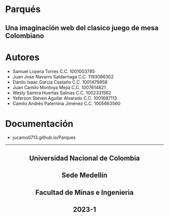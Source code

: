 # Parqués


## Una imaginación web del clasico juego de mesa Colombiano

# Autores

- Samuel Lopera Torres C.C. 1001003785
- Juan Jose Navarro Saldarriaga C.C. 1193086302
- Danilo Isaac Garcia Castaño C.C. 1001479858
- Juan Camilo Montoya Mejia C.C. 1007614821
- Wesly Samira Huertas Salinas C.C. 1002331562
- Yeferson Steven Aguilar Alvarado C.C. 1001687113
- Camilo Andrés Paternina Jiménez C.C. 1005663560

# Documentación

- jucamo0713.github.io/Parques

---

<h2 style = "text-align: center;"> Universidad Nacional de Colombia </h2>
<h2 style = "text-align: center;"> Sede Medellín </h2>
<h2 style = "text-align: center;"> Facultad de Minas e Ingenieria </h2>
<h2 style = "text-align: center;"> 2023-1 </h2>
